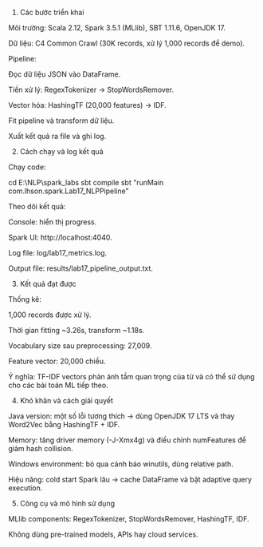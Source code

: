 
1. Các bước triển khai

Môi trường: Scala 2.12, Spark 3.5.1 (MLlib), SBT 1.11.6, OpenJDK 17.

Dữ liệu: C4 Common Crawl (30K records, xử lý 1,000 records để demo).

Pipeline:

Đọc dữ liệu JSON vào DataFrame.

Tiền xử lý: RegexTokenizer → StopWordsRemover.

Vector hóa: HashingTF (20,000 features) → IDF.

Fit pipeline và transform dữ liệu.

Xuất kết quả ra file và ghi log.

2. Cách chạy và log kết quả

Chạy code:

cd E:\NLP\spark_labs
sbt compile
sbt "runMain com.lhson.spark.Lab17_NLPPipeline"


Theo dõi kết quả:

Console: hiển thị progress.

Spark UI: http://localhost:4040.

Log file: log/lab17_metrics.log.

Output file: results/lab17_pipeline_output.txt.

3. Kết quả đạt được

Thống kê:

1,000 records được xử lý.

Thời gian fitting ~3.26s, transform ~1.18s.

Vocabulary size sau preprocessing: 27,009.

Feature vector: 20,000 chiều.

Ý nghĩa: TF-IDF vectors phản ánh tầm quan trọng của từ và có thể sử dụng cho các bài toán ML tiếp theo.

4. Khó khăn và cách giải quyết

Java version: một số lỗi tương thích → dùng OpenJDK 17 LTS và thay Word2Vec bằng HashingTF + IDF.

Memory: tăng driver memory (-J-Xmx4g) và điều chỉnh numFeatures để giảm hash collision.

Windows environment: bỏ qua cảnh báo winutils, dùng relative path.

Hiệu năng: cold start Spark lâu → cache DataFrame và bật adaptive query execution.

5. Công cụ và mô hình sử dụng

MLlib components: RegexTokenizer, StopWordsRemover, HashingTF, IDF.

Không dùng pre-trained models, APIs hay cloud services.
